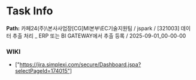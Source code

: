 # Task Info

**Path:** 카페24(주)\본사사업장\[CG]MI본부\EC기술지원팀 / jspark / [321003] 데이터 추출 처리 _ ERP 또는 BI GATEWAY에서 추출 등록 / 2025-09-01_00-00-00

### WIKI
- ["https://jira.simplexi.com/secure/Dashboard.jspa?selectPageId=174015"]

